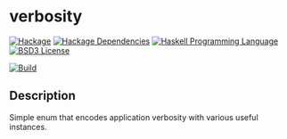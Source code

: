 # verbosity

[![Hackage](http://img.shields.io/hackage/v/verbosity.svg)][Hackage: verbosity]
[![Hackage Dependencies](https://img.shields.io/hackage-deps/v/verbosity.svg)](http://packdeps.haskellers.com/feed?needle=verbosity)
[![Haskell Programming Language](https://img.shields.io/badge/language-Haskell-blue.svg)][Haskell.org]
[![BSD3 License](http://img.shields.io/badge/license-BSD3-brightgreen.svg)][tl;dr Legal: BSD3]

[![Build](https://travis-ci.org/trskop/verbosity.svg)](https://travis-ci.org/trskop/verbosity)


## Description

Simple enum that encodes application verbosity with various useful instances.


[Hackage: verbosity]: http://hackage.haskell.org/package/verbosity "verbosity package on Hackage"
[Haskell.org]: http://www.haskell.org "The Haskell Programming Language"
[tl;dr Legal: BSD3]: https://tldrlegal.com/license/bsd-3-clause-license-%28revised%29 "BSD 3-Clause License (Revised)"
